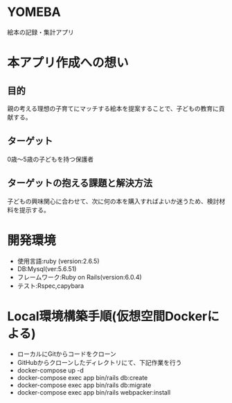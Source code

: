 # YOMEBA
絵本の記録・集計アプリ
# 本アプリ作成への想い
## 目的
親の考える理想の子育てにマッチする絵本を提案することで、子どもの教育に貢献する。
## ターゲット
0歳〜5歳の子どもを持つ保護者
## ターゲットの抱える課題と解決方法
子どもの興味関心に合わせて、次に何の本を購入すればよいか迷うため、検討材料を提示する。
# 開発環境
* 使用言語:ruby (version:2.6.5)
* DB:Mysql(ver:5.6.51)
* フレームワーク:Ruby on Rails(version:6.0.4)
* テスト:Rspec,capybara
# Local環境構築手順(仮想空間Dockerによる)
* ローカルにGitからコードをクローン
* GitHubからクローンしたディレクトリにて、下記作業を行う
* docker-compose up -d
* docker-compose exec app bin/rails db:create
* docker-compose exec app bin/rails db:migrate
* docker-compose exec app bin/rails webpacker:install
